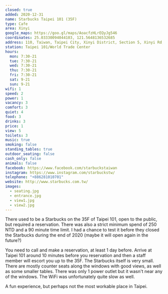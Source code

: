 ```yaml
---
closed: true
added: 2020-12-31
name: Starbucks Taipei 101 (35F)
type: Cafe
area: Xinyi
google_maps: https://goo.gl/maps/AoacfzHLrEQyJg546
coordinates: 25.03330094044103, 121.5648136532685
address: 110, Taiwan, Taipei City, Xinyi District, Section 5, Xinyi Rd, 7號101辦公大樓 35樓
station: Taipei 101/World Trade Center
hours:
  mon: 7:30-21
  tue: 7:30-21
  wed: 7:30-21
  thu: 7:30-21
  fri: 7:30-21
  sat: 9-21
  sun: 9-21 
wifi: 1
speed: 2
power: 1
vacancy: 3
comfort: 3
quiet: 4
food: 3
drinks: 3
price: 1
view: 5
toilets: 3
music: true
smoking: false
standing_tables: true
outdoor_seating: false
cash_only: false
animals: false
facebook: https://www.facebook.com/starbuckstaiwan
instagram: https://www.instagram.com/starbuckstw/
telephone: "+886281010701"
website: http://www.starbucks.com.tw/
images:
  - seating.jpg
  - entrance.jpg
  - view1.jpg
  - view2.jpg
---
```


There used to be a Starbucks on the 35F of Taipei 101, open to the public, but required a reservation. There was also a strict minimum spend of 250 NTD and a 90 minute time limit. I had a chance to test it before they closed the Starbucks during the end of 2020 (maybe it will open again in the future?)

You need to call and make a reservation, at least 1 day before. Arrive at Taipei 101 around 10 minutes before you reservation and then a staff member will escort you up to the 35F. The Starbucks itself is very small. There are mostly counter seats along the windows with good views, as well as some smaller tables. There was only 1 power outlet but it wasn't near any of the windows. The WiFi was unfortunately quite slow as well.

A fun experience, but perhaps not the most workable place in Taipei.
